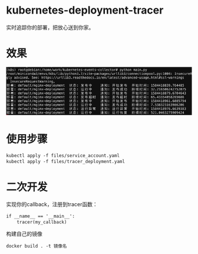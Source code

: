 # kubernetes-deployment-tracer

实时追踪你的部署，把放心送到你家。

# 效果

![效果](https://github.com/owenliang/kubernetes-deployment-tracer/blob/master/show.png?raw=true)

# 使用步骤

```
kubectl apply -f files/service_account.yaml
kubectl apply -f files/tracer_deployment.yaml
```

# 二次开发

实现你的callback，注册到tracer函数：

```
if __name__ == '__main__':
    tracer(my_callback)
```

构建自己的镜像

```
docker build . -t 镜像名
```